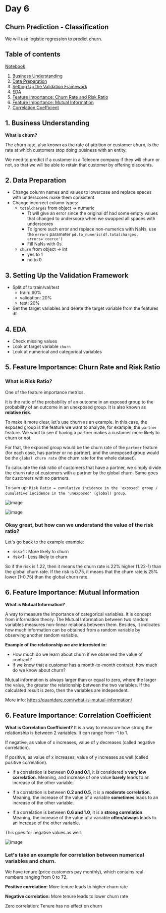 # Day 6

## **Churn Prediction - Classification**
We will use logistic regression to predict churn. 


## Table of contents
<a href="https://colab.research.google.com/drive/1s5r5xXtSXzCOJv-SPOhknk0kzBehS7sA?usp=sharing">Notebook</a>

<ol>
  <li><a href="#1-business-understanding">Business Understanding</a></li>
  <li><a href="#2-data-preparation">Data Preparation</a></li>
  <li><a href="#3-setting-up-the-validation-framework">Setting Up the Validation Framework</a></li>
  <li><a href="#4-eda">EDA</a></li>
  <li><a href="#5-feature-importance-churn-rate-and-risk-ratio">Feature Importance: Churn Rate and Risk Ratio</a></li>
  <li><a href="#6-feature-importance-mutual-information">Feature Importance: Mutual Information</a></li>
  <li><a href="#6-feature-importance-correlation-coefficient">Correlation Coefficient</a></li>
</ol>



## 1. Business Understanding
**What is churn?**

The churn rate, also known as the rate of attrition or customer churn, is the rate at which customers stop doing business with an entity.

We need to predict if a customer in a Telecom company if they will churn or not, so that we will be able to retain that customer by offering discounts.

## 2. Data Preparation
- Change column names and values to lowercase and replace spaces with underscores make them consistent.
- Change incorrect column types:
  - `totalcharges` from object -> numeric
    - Tt will give an error since the original df had some empty values that changed to underscore when we swapped all spaces with underscores
    - To ignore such error and replace non-numerics with NaNs, use the `errors` parameter `pd.to_numeric(df.totalcharges, errors='coerce')`
    - Fill NaNs with 0s.
  - `churn` from object -> int 
    - yes to 1
    - no to 0

## 3. Setting Up the Validation Framework
- Split df to train/val/test
  - train: 60%
  - validation: 20%
  - test: 20%
- Get the target variables and delete the target variable from the features df

## 4. EDA
- Check missing values
- Look at target variable `churn`
- Look at numerical and categorical variables

## 5. Feature Importance: Churn Rate and Risk Ratio

### **What is Risk Ratio?**

One of the feature importance metrics.

It is the ratio of the probability of an outcome in an exposed group to the probability of an outcome in an unexposed group. It is also known as **relative risk**.

To make it more clear, let's use churn as an example. In this case, the exposed group is the feature we want to analyze, for example, the `partner` feature. We want to see if having a partner makes a customer more likely to churn or not.

For that, the exposed group would be the churn rate of the `partner` feature (for each case, has partner or no partner), and the unexposed group would be the `global churn rate` (the churn rate for the whole dataset).

To calculate the risk ratio of customers that have a partner, we simply divide the churn rate of customers with a partner by the global churn. Same goes for customers with no partners.

To sum up: `Risk Ratio = cumulative incidence in the 'exposed' group / cumulative incidence in the 'unexposed' (global) group`.

![image](https://user-images.githubusercontent.com/70928356/193694966-b9445651-a7e8-4b15-8e84-3f0413b61c80.png)

![image](https://user-images.githubusercontent.com/70928356/193702615-eb096df6-dbb5-48ba-ada8-553e1fc972ef.png)


### Okay great, but how can we understand the value of the risk ratio?
Let's go back to the example example:

- risk>1 : More likely to churn
- risk<1 : Less likely to churn

So if the risk is 1.22, then it means the churn rate is 22% higher (1.22-1) than the global churn rate. If the risk is 0.75, it means that the churn rate is 25% lower (1-0.75) than the global churn rate.


## 6. Feature Importance: Mutual Information
**What is Mutual Information?**

A way to measure the importance of categorical variables. It is concept from information theory. The Mutual Information between two random variables measures non-linear relations between them. Besides, it indicates how much information can be obtained from a random variable by observing another random variable.

**Example of the relationship we are interested in:**
- How much do we learn about churn if we observed the value of contract?
- If we know that a customer has a month-to-month contract, how much do we know about churn?

Mutual information is always larger than or equal to zero, where the larger the value, the greater the relationship between the two variables. If the calculated result is zero, then the variables are independent.

More info: https://quantdare.com/what-is-mutual-information/

## 6. Feature Importance: Correlation Coefficient
**What is Correlation Coefficient?**
It is a way to measrure how strong the relationship is between 2 variables. It can range from -1 to 1.

If negative, as value of x increases, value of y decreases (called negative correlation).

If positive, as value of x increases, value of y increases as well (called positive correlation).

- If a correlation is between **0.0 and 0.1**, it is considered a **very low correlation**. Meaning, and increase of one value **barely** leads to an increase of the other variable.

- If a correlation is between **0.2 and 0.5**, it is a **moderate correlation**. Meaning, the increase of the value of a variable **sometimes** leads to an increase of the other variable.

- If a correlation is between **0.6 and 1.0**, it is a **strong correlation**. Meaning, the increase of the value of a variable **often/always** leads to an increase of the other variable.

This goes for negative values as well.

![image](https://user-images.githubusercontent.com/70928356/193743065-84123bc5-be22-43fc-913f-08974175702c.png)

### Let's take an example for correlation between numerical variables and churn.

We have tenure (price customers pay monthly), which contains real numbers ranging from 0 to 72.

**Positive correlation:** More tenure leads to higher churn rate

**Negative correlation:** More tenure leads to lower churn rate

Zero correlation: Tenure has no effect on churn

